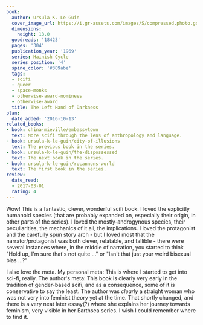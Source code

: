 ```yaml
---
book:
  author: Ursula K. Le Guin
  cover_image_url: https://i.gr-assets.com/images/S/compressed.photo.goodreads.com/books/1488213612l/18423._SY475_.jpg
  dimensions:
    height: 18.0
  goodreads: '18423'
  pages: '304'
  publication_year: '1969'
  series: Hainish Cycle
  series_position: '4'
  spine_color: '#389abe'
  tags:
  - scifi
  - queer
  - space-monks
  - otherwise-award-nominees
  - otherwise-award
  title: The Left Hand of Darkness
plan:
  date_added: '2016-10-13'
related_books:
- book: china-mieville/embassytown
  text: More scifi through the lens of anthropology and language.
- book: ursula-k-le-guin/city-of-illusions
  text: The previous book in the series.
- book: ursula-k-le-guin/the-dispossessed
  text: The next book in the series.
- book: ursula-k-le-guin/rocannons-world
  text: The first book in the series.
review:
  date_read:
  - 2017-03-01
  rating: 4
---
```


Wow! This is a fantastic, clever, wonderful scifi book. I loved the explicitly humanoid species (that are probably
expanded on, especially their origin, in other parts of the series). I loved the mostly-androgynous species, their
peculiarities, the mechanics of it all, the implications. I loved the protagonist and the carefully spun story arch -
but I loved most that the narrator/protagonist was both clever, relatable, and fallible - there were several instances
where, in the middle of narration, you started to think "Hold up, I'm sure that's not quite …" or "Isn't that just your
weird bisexual bias …?"

I also love the meta. My personal meta: This is where I started to get into sci-fi, really. The author's meta: This book
is clearly very early in the tradition of gender-based scifi, and as a consequence, some of it is conservative to say
the least. The author was *clearly* a straight woman who was not very into feminist theory yet at the time. That shortly
changed, and there is a very neat later essay(?) where she explains her journey towards feminism, very visible in her
Earthsea series. I wish I could remember where to find it.
